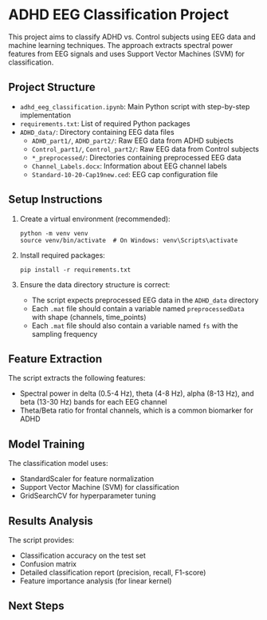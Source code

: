 # ADHD EEG Classification Project

This project aims to classify ADHD vs. Control subjects using EEG data and machine learning techniques. The approach extracts spectral power features from EEG signals and uses Support Vector Machines (SVM) for classification.

## Project Structure

- `adhd_eeg_classification.ipynb`: Main Python script with step-by-step implementation
- `requirements.txt`: List of required Python packages
- `ADHD_data/`: Directory containing EEG data files
  - `ADHD_part1/`, `ADHD_part2/`: Raw EEG data from ADHD subjects
  - `Control_part1/`, `Control_part2/`: Raw EEG data from Control subjects
  - `*_preprocessed/`: Directories containing preprocessed EEG data
  - `Channel_Labels.docx`: Information about EEG channel labels
  - `Standard-10-20-Cap19new.ced`: EEG cap configuration file

## Setup Instructions

1. Create a virtual environment (recommended):
   ```
   python -m venv venv
   source venv/bin/activate  # On Windows: venv\Scripts\activate
   ```

2. Install required packages:
   ```
   pip install -r requirements.txt
   ```

3. Ensure the data directory structure is correct:
   - The script expects preprocessed EEG data in the `ADHD_data` directory
   - Each `.mat` file should contain a variable named `preprocessedData` with shape (channels, time_points)
   - Each `.mat` file should also contain a variable named `fs` with the sampling frequency



## Feature Extraction

The script extracts the following features:
- Spectral power in delta (0.5-4 Hz), theta (4-8 Hz), alpha (8-13 Hz), and beta (13-30 Hz) bands for each EEG channel
- Theta/Beta ratio for frontal channels, which is a common biomarker for ADHD

## Model Training

The classification model uses:
- StandardScaler for feature normalization
- Support Vector Machine (SVM) for classification
- GridSearchCV for hyperparameter tuning

## Results Analysis

The script provides:
- Classification accuracy on the test set
- Confusion matrix
- Detailed classification report (precision, recall, F1-score)
- Feature importance analysis (for linear kernel)

## Next Steps


